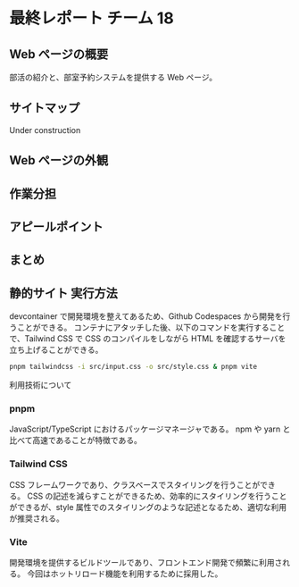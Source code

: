 # 最終レポート チーム 18

## Web ページの概要

部活の紹介と、部室予約システムを提供する Web ページ。

## サイトマップ

Under construction

## Web ページの外観

## 作業分担

## アピールポイント

## まとめ

## 静的サイト 実行方法

devcontainer で開発環境を整えてあるため、Github Codespaces から開発を行うことができる。
コンテナにアタッチした後、以下のコマンドを実行することで、Tailwind CSS で CSS のコンパイルをしながら HTML を確認するサーバを立ち上げることができる。

```bash
pnpm tailwindcss -i src/input.css -o src/style.css & pnpm vite
```

利用技術について

### pnpm

JavaScript/TypeScript におけるパッケージマネージャである。
npm や yarn と比べて高速であることが特徴である。

### Tailwind CSS

CSS フレームワークであり、クラスベースでスタイリングを行うことができる。
CSS の記述を減らすことができるため、効率的にスタイリングを行うことができるが、style 属性でのスタイリングのような記述となるため、適切な利用が推奨される。

### Vite

開発環境を提供するビルドツールであり、フロントエンド開発で頻繁に利用される。
今回はホットリロード機能を利用するために採用した。
